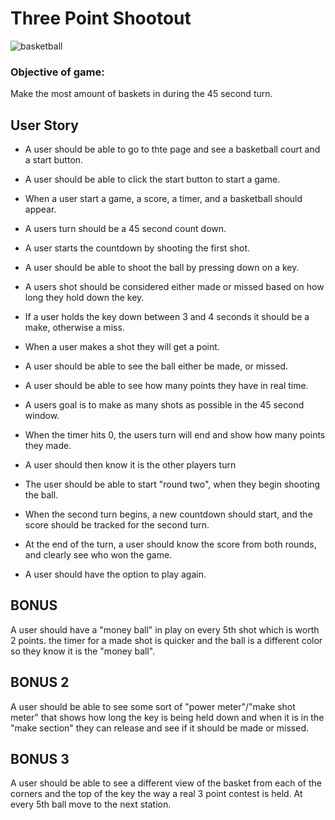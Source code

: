 # Three Point Shootout

![basketball](http://www.sonicboomshop.com/images/praxis/frontpage/feature/img11.png)

### Objective of game:
Make the most amount of baskets in during the 45 second turn.

## User Story

- A user should be able to go to thte page and see a basketball court and a start button.

- A user should be able to click the start button to start a game.

- When a user start a game, a score, a timer, and a basketball should appear.

- A users turn should be a 45 second count down.

- A user starts the countdown by shooting the first shot.

- A user should be able to shoot the ball by pressing down on a key.

- A users shot should be considered either made or missed based on how long they hold down the key.

- If a user holds the key down between 3 and 4 seconds it should be a make, otherwise a miss.

- When a user makes a shot they will get a point.

- A user should be able to see the ball either be made, or missed.

- A user should be able to see how many points they have in real time.

- A users goal is to make as many shots as possible in the 45 second window.

- When the timer hits 0, the users turn will end and show how many points they made.

- A user should then know it is the other players turn

- The user should be able to start "round two", when they begin shooting the ball.

- When the second turn begins, a new countdown should start, and the score should be tracked for the second turn.

- At the end of the turn, a user should know the score from both rounds, and clearly see who won the game.

- A user should have the option to play again.

## BONUS
A user should have a "money ball" in play on every 5th shot which is worth 2 points. the timer for a made shot is quicker and the ball is a different color so they know it is the "money ball".

## BONUS 2
A user should be able to see some sort of "power meter"/"make shot meter" that shows how long the key is being held down and when it is in the "make section" they can release and see if it should be made or missed.

## BONUS 3
A user should be able to see a different view of the basket from each of the corners and the top of the key the way a real 3 point contest is held. At every 5th ball move to the next station.
